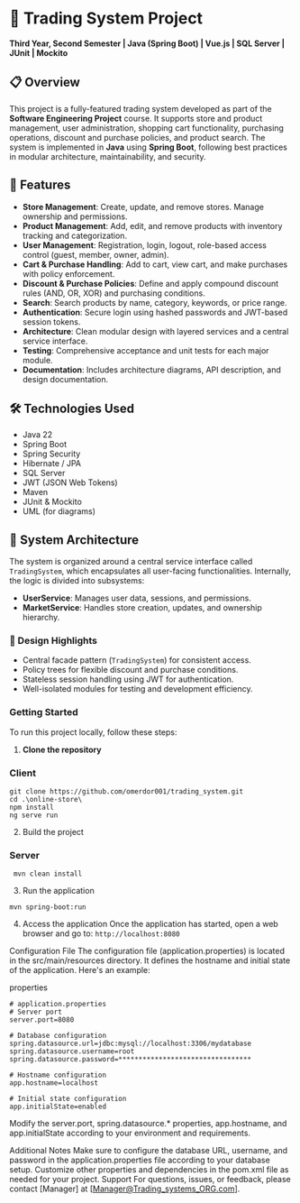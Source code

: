 # 🛒 Trading System Project

**Third Year, Second Semester | Java (Spring Boot) | Vue.js | SQL Server | JUnit | Mockito**

## 📋 Overview

This project is a fully-featured trading system developed as part of the **Software Engineering Project** course. It supports store and product management, user administration, shopping cart functionality, purchasing operations, discount and purchase policies, and product search. The system is implemented in **Java** using **Spring Boot**, following best practices in modular architecture, maintainability, and security.

## 🚀 Features

- **Store Management**: Create, update, and remove stores. Manage ownership and permissions.
- **Product Management**: Add, edit, and remove products with inventory tracking and categorization.
- **User Management**: Registration, login, logout, role-based access control (guest, member, owner, admin).
- **Cart & Purchase Handling**: Add to cart, view cart, and make purchases with policy enforcement.
- **Discount & Purchase Policies**: Define and apply compound discount rules (AND, OR, XOR) and purchasing conditions.
- **Search**: Search products by name, category, keywords, or price range.
- **Authentication**: Secure login using hashed passwords and JWT-based session tokens.
- **Architecture**: Clean modular design with layered services and a central service interface.
- **Testing**: Comprehensive acceptance and unit tests for each major module.
- **Documentation**: Includes architecture diagrams, API description, and design documentation.

## 🛠️ Technologies Used

- Java 22  
- Spring Boot  
- Spring Security  
- Hibernate / JPA  
- SQL Server  
- JWT (JSON Web Tokens)  
- Maven  
- JUnit & Mockito  
- UML (for diagrams)

## 🧱 System Architecture

The system is organized around a central service interface called `TradingSystem`, which encapsulates all user-facing functionalities. Internally, the logic is divided into subsystems:

- **UserService**: Manages user data, sessions, and permissions.
- **MarketService**: Handles store creation, updates, and ownership hierarchy.

### 🧩 Design Highlights

- Central facade pattern (`TradingSystem`) for consistent access.
- Policy trees for flexible discount and purchase conditions.
- Stateless session handling using JWT for authentication.
- Well-isolated modules for testing and development efficiency.

###    Getting Started

To run this project locally, follow these steps:

1.  **Clone the repository**
### Client
```http
git clone https://github.com/omerdor001/trading_system.git
cd .\online-store\
npm install
ng serve run
```

2. Build the project
### Server
```
 mvn clean install
 ```
3. Run the application
```
mvn spring-boot:run
```
4. Access the application
Once the application has started, open a web browser and go to: ```http://localhost:8080```

Configuration File
The configuration file (application.properties) is located in the src/main/resources directory. It defines the hostname and initial state of the application. Here's an example:

properties

```
# application.properties
# Server port
server.port=8080

# Database configuration
spring.datasource.url=jdbc:mysql://localhost:3306/mydatabase
spring.datasource.username=root
spring.datasource.password=*********************************

# Hostname configuration
app.hostname=localhost

# Initial state configuration
app.initialState=enabled

```
Modify the server.port, spring.datasource.* properties, app.hostname, and app.initialState according to your environment and requirements.

Additional Notes
Make sure to configure the database URL, username, and password in the application.properties file according to your database setup.
Customize other properties and dependencies in the pom.xml file as needed for your project.
Support
For questions, issues, or feedback, please contact [Manager] at [Manager@Trading_systems_ORG.com].

